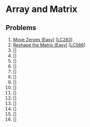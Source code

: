 # Array and Matrix

## Problems

1. [Move Zeroes (Easy)]()
[[LC283](https://leetcode.com/problems/move-zeroes/description/)]
1. [Reshape the Matrix (Easy)]()
[[LC566](https://leetcode.com/problems/reshape-the-matrix/description/)]
1. []()
[[]()]
1. []()
[[]()]
1. []()
[[]()]
1. []()
[[]()]
1. []()
[[]()]
1. []()
[[]()]
1. []()
[[]()]
1. []()
[[]()]
1. []()
[[]()]
1. []()
[[]()]
1. []()
[[]()]
1. []()
[[]()]
1. []()
[[]()]
1. []()
[[]()]
